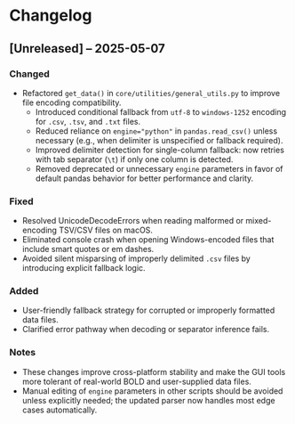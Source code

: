 # Changelog

## [Unreleased] – 2025-05-07
### Changed
- Refactored `get_data()` in `core/utilities/general_utils.py` to improve file encoding compatibility.
  - Introduced conditional fallback from `utf-8` to `windows-1252` encoding for `.csv`, `.tsv`, and `.txt` files.
  - Reduced reliance on `engine="python"` in `pandas.read_csv()` unless necessary (e.g., when delimiter is unspecified or fallback required).
  - Improved delimiter detection for single-column fallback: now retries with tab separator (`\t`) if only one column is detected.
  - Removed deprecated or unnecessary `engine` parameters in favor of default pandas behavior for better performance and clarity.

### Fixed
- Resolved UnicodeDecodeErrors when reading malformed or mixed-encoding TSV/CSV files on macOS.
- Eliminated console crash when opening Windows-encoded files that include smart quotes or em dashes.
- Avoided silent misparsing of improperly delimited `.csv` files by introducing explicit fallback logic.

### Added
- User-friendly fallback strategy for corrupted or improperly formatted data files.
- Clarified error pathway when decoding or separator inference fails.

### Notes
- These changes improve cross-platform stability and make the GUI tools more tolerant of real-world BOLD and user-supplied data files.
- Manual editing of `engine` parameters in other scripts should be avoided unless explicitly needed; the updated parser now handles most edge cases automatically.